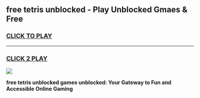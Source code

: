 
## free tetris unblocked - Play Unblocked Gmaes & Free
<h3>
<a href="https://news.freeplayer.one?title=free_tetris_unblocked&ref=23F">CLICK TO PLAY</a></h3>
<hr>

<h3>
<a href="https://news.freeplayer.one?title=free_tetris_unblocked&ref=23F">CLICK 2 PLAY</a>
  
</h3>

<a href="https://news.freeplayer.one?title=free_tetris_unblocked&ref=23F/"><img src="https://clearcache.store/games.png"></a>


**free tetris unblocked games unblocked: Your Gateway to Fun and Accessible Online Gaming**
